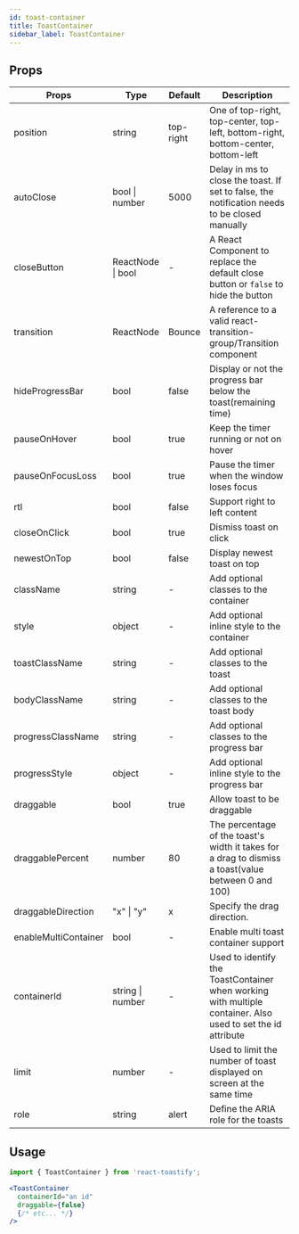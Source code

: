 ```yaml
---
id: toast-container
title: ToastContainer
sidebar_label: ToastContainer
---
```


## Props

| Props                | Type              | Default   | Description                                                                                                 |
|----------------------|-------------------|-----------|-------------------------------------------------------------------------------------------------------------|
| position             | string            | top-right | One of top-right, top-center, top-left, bottom-right, bottom-center, bottom-left                            |
| autoClose            | bool \| number    | 5000      | Delay in ms to close the toast. If set to false, the notification needs to be closed manually               |
| closeButton          | ReactNode \| bool | -         | A React Component to replace the default close button or `false` to hide the button                         |
| transition           | ReactNode         | Bounce    | A reference to a valid react-transition-group/Transition component                                          |
| hideProgressBar      | bool              | false     | Display or not the progress bar below the toast(remaining time)                                             |
| pauseOnHover         | bool              | true      | Keep the timer running or not on hover                                                                      |
| pauseOnFocusLoss     | bool              | true      | Pause the timer when the window loses focus                                                                 |
| rtl                  | bool              | false     | Support right to left content                                                                               |
| closeOnClick         | bool              | true      | Dismiss toast on click                                                                                      |
| newestOnTop          | bool              | false     | Display newest toast on top                                                                                 |
| className            | string            | -         | Add optional classes to the container                                                                       |
| style                | object            | -         | Add optional inline style to the container                                                                  |
| toastClassName       | string            | -         | Add optional classes to the toast                                                                           |
| bodyClassName        | string            | -         | Add optional classes to the toast body                                                                      |
| progressClassName    | string            | -         | Add optional classes to the progress bar                                                                    |
| progressStyle        | object            | -         | Add optional inline style to the progress bar                                                               |
| draggable            | bool              | true      | Allow toast to be draggable                                                                                 |
| draggablePercent     | number            | 80        | The percentage of the toast's width it takes for a drag to dismiss a toast(value between 0 and 100)         |
| draggableDirection   | "x" \| "y"        | x         | Specify the drag direction.                                                                                 |
| enableMultiContainer | bool              | -         | Enable multi toast container support                                                                        |
| containerId          | string \| number  | -         | Used to identify the ToastContainer when working with multiple container. Also used to set the id attribute |
| limit                | number            | -         | Used to limit the number of toast displayed on screen at the same time                                      |
| role                 | string            | alert     | Define the ARIA role for the toasts                                                                         |

## Usage

```jsx
import { ToastContainer } from 'react-toastify';

<ToastContainer 
  containerId="an id"
  draggable={false}
  {/* etc... */}
/>
```
